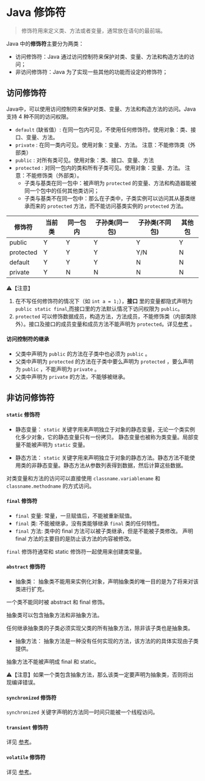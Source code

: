 # Java 修饰符

> 修饰符用来定义类、方法或者变量，通常放在语句的最前端。

Java 中的**修饰符**主要分为两类：

* 访问修饰符：Java 通过访问控制符来保护对类、变量、方法和构造方法的访问；
* 非访问修饰符：Java 为了实现一些其他的功能而设定的修饰符；

## 访问修饰符

Java中，可以使用访问控制符来保护对类、变量、方法和构造方法的访问。Java 支持 4 种不同的访问权限。

* `default` (缺省值）: 在同一包内可见，不使用任何修饰符。使用对象：类、接口、变量、方法。
* `private` : 在同一类内可见。使用对象：变量、方法。 注意：不能修饰类（外部类）
* `public` : 对所有类可见。使用对象：类、接口、变量、方法
* `protected` : 对同一包内的类和所有子类可见。使用对象：变量、方法。 注意：不能修饰类（外部类）。
    - 子类与基类在同一包中：被声明为 `protected` 的变量、方法和构造器能被同一个包中的任何其他类访问；
    - 子类与基类不在同一包中：那么在子类中，子类实例可以访问其从基类继承而来的 `protected` 方法，而不能访问基类实例的 `protected` 方法。

| 修饰符     | 当前类 | 同一包内 | 子孙类(同一包) | 子孙类(不同包) | 其他包 |
|-----------|-----|------|----------|----------|-----|
| public    | Y   | Y    | Y        | Y        | Y   |
| protected | Y   | Y    | Y        | Y/N      | N   |
| default   | Y   | Y    | Y        | N        | N   |
| private   | Y   | N    | N        | N        | N   |

⚠️【注意】
1. 在不写任何修饰符的情况下（如 `int a = 1;`），**接口** 里的变量都隐式声明为 `public static final`,而接口里的方法默认情况下访问权限为 `public`。
2. `protected` 可以修饰数据成员，构造方法，方法成员，不能修饰类（内部类除外）。接口及接口的成员变量和成员方法不能声明为 `protected`。详见[参考](http://www.runoob.com/w3cnote/java-protected-keyword-detailed-explanation.html) 。

#### 访问控制符的继承

* 父类中声明为 `public` 的方法在子类中也必须为 `public` 。
* 父类中声明为 `protected` 的方法在子类中要么声明为 `protected` ，要么声明为 `public` ，不能声明为 `private` 。
* 父类中声明为 `private` 的方法，不能够被继承。

## 非访问修饰符

#### `static` 修饰符

* 静态变量：
`static` 关键字用来声明独立于对象的静态变量，无论一个类实例化多少对象，它的静态变量只有一份拷贝。 静态变量也被称为类变量。局部变量不能被声明为 `static` 变量。

* 静态方法：
`static` 关键字用来声明独立于对象的静态方法。静态方法不能使用类的非静态变量。静态方法从参数列表得到数据，然后计算这些数据。

对类变量和方法的访问可以直接使用 `classname.variablename` 和 `classname.methodname` 的方式访问。

#### `final` 修饰符

* `final` 变量:
常量，一旦赋值后，不能被重新赋值。
* `final` 类:
不能被继承，没有类能够继承 `final` 类的任何特性。
* `final` 方法:
类中的 final 方法可以被子类继承，但是不能被子类修改。
声明 final 方法的主要目的是防止该方法的内容被修改。

`final` 修饰符通常和 static 修饰符一起使用来创建类常量。

#### `abstract` 修饰符

* 抽象类：
抽象类不能用来实例化对象，声明抽象类的唯一目的是为了将来对该类进行扩充。

一个类不能同时被 abstract 和 final 修饰。

抽象类可以包含抽象方法和非抽象方法。

任何继承抽象类的子类必须实现父类的所有抽象方法，除非该子类也是抽象类。

* 抽象方法：
抽象方法是一种没有任何实现的方法，该方法的的具体实现由子类提供。

抽象方法不能被声明成 final 和 static。

⚠️【注意】如果一个类包含抽象方法，那么该类一定要声明为抽象类，否则将出现编译错误。


#### `synchronized` 修饰符

`synchronized` 关键字声明的方法同一时间只能被一个线程访问。

#### `transient` 修饰符

详见 [参考](http://www.runoob.com/java/java-modifier-types.html)。

#### `volatile` 修饰符

详见 [参考](http://www.runoob.com/java/java-modifier-types.html)。